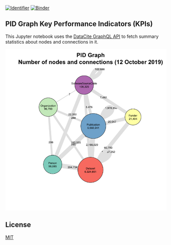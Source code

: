 [![Identifier](https://img.shields.io/badge/doi-10.14454%2F3bpw--w381-fca709.svg)](https://doi.org/10.14454/3bpw-w381)
[![Binder](https://mybinder.org/badge_logo.svg)](https://mybinder.org/v2/gh/datacite/notebooks/pid-graph/r-kpi/r-kpi.ipynb)

## PID Graph Key Performance Indicators (KPIs)

This Jupyter notebook uses the [DataCite GraphQL API](https://api.datacite.org/graphql) to fetch summary statistics about nodes and connections in it.

![](kpi.png)

## License

[MIT](https://github.com/datacite/notebooks/blob/master/LICENSE)

